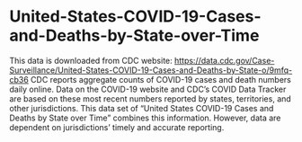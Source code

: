 # United-States-COVID-19-Cases-and-Deaths-by-State-over-Time
This data is downloaded from CDC website: https://data.cdc.gov/Case-Surveillance/United-States-COVID-19-Cases-and-Deaths-by-State-o/9mfq-cb36 
CDC reports aggregate counts of COVID-19 cases and death numbers daily online. Data on the COVID-19 website and CDC’s COVID Data Tracker are 
based on these most recent numbers reported by states, territories, and other jurisdictions. This data set of “United States COVID-19 Cases and 
Deaths by State over Time” combines this information. However, data are dependent on jurisdictions’ timely and accurate reporting.
